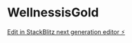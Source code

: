 # WellnessisGold

[Edit in StackBlitz next generation editor ⚡️](https://stackblitz.com/~/github.com/artifaks/WellnessisGold)